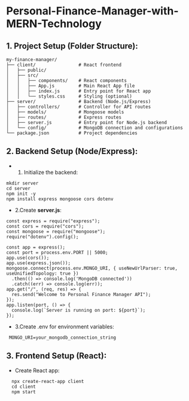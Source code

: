 # Personal-Finance-Manager-with-MERN-Technology
## 1. Project Setup (Folder Structure):
```
my-finance-manager/
├── client/                # React frontend
│   ├── public/
│   ├── src/
│   │   ├── components/    # React components
│   │   ├── App.js         # Main React App file
│   │   ├── index.js       # Entry point for React app
│   │   └── styles.css     # Styling (optional)
├── server/                # Backend (Node.js/Express)
│   ├── controllers/       # Controller for API routes
│   ├── models/            # Mongoose models
│   ├── routes/            # Express routes
│   ├── server.js          # Entry point for Node.js backend
│   └── config/            # MongoDB connection and configurations
└── package.json           # Project dependencies
```
## 2. Backend Setup (Node/Express):

* 1. Initialize the backend:
```
mkdir server
cd server
npm init -y
npm install express mongoose cors dotenv
```
* 2.Create <b>server.js</b>:
  
```
const express = require("express");
const cors = require("cors");
const mongoose = require("mongoose");
require("dotenv").config();

const app = express();
const port = process.env.PORT || 5000;
app.use(cors());
app.use(express.json());
mongoose.connect(process.env.MONGO_URI, { useNewUrlParser: true, useUnifiedTopology: true })
  .then(() => console.log('MongoDB connected'))
  .catch((err) => console.log(err));
app.get("/", (req, res) => {
  res.send("Welcome to Personal Finance Manager API");
});
app.listen(port, () => {
  console.log(`Server is running on port: ${port}`);
});
```
* 3.Create .env for environment variables:

```
 MONGO_URI=your_mongodb_connection_string
```
## 3. Frontend Setup (React):

* Create React app:
```
  npx create-react-app client
  cd client
  npm start
```




